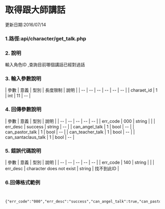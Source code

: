 # 取得跟大師講話


更新日期:2016/07/14

### 1.路徑:api/character/get_talk.php  　

### 2. 說明

輸入角色ID ,查詢目前哪個講話已經對過話
### 3. 輸入參數說明

| 參數 | 意義 | 型別 | 長度限制 | 說明 |
| -- | -- | -- | -- | -- | -- |
| charaet_id | 1 | int | 11   |   --  |


### 4. 回傳參數說明
| 參數 | 意義 | 型別 | 說明 |
| -- | -- | -- | -- | -- |
| err_code | 000 | string |  |
| err_desc | success | string | -- |
| can_angel_talk | 1 | bool | -- |
| can_pastor_talk | 1 | bool | -- |
| can_teacher_talk | 1 | bool | -- |
| can_santaclaus_talk | 1 | bool | -- |

### 5. 錯誤代碼說明
| 參數 | 意義 | 型別 | 說明 |
| -- | -- | -- | -- | -- |
| err_code | 140 | string |  |
| err_desc | character does not exist | string | 找不到此ID |






### 6.回傳格式範例
```


{"err_code":"000","err_desc":"success","can_angel_talk":true,"can_pastor_talk":true,"can_teacher_talk":false,"can_santaclaus_talk":true}



```
